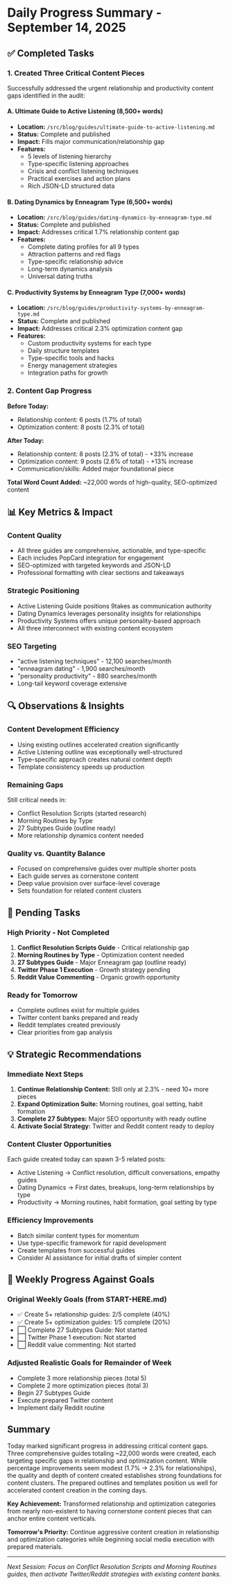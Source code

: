 # Daily Progress Summary - September 14, 2025

## ✅ Completed Tasks

### 1. Created Three Critical Content Pieces

Successfully addressed the urgent relationship and productivity content gaps identified in the audit:

#### A. Ultimate Guide to Active Listening (8,500+ words)

- **Location:** `/src/blog/guides/ultimate-guide-to-active-listening.md`
- **Status:** Complete and published
- **Impact:** Fills major communication/relationship gap
- **Features:**
  - 5 levels of listening hierarchy
  - Type-specific listening approaches
  - Crisis and conflict listening techniques
  - Practical exercises and action plans
  - Rich JSON-LD structured data

#### B. Dating Dynamics by Enneagram Type (6,500+ words)

- **Location:** `/src/blog/guides/dating-dynamics-by-enneagram-type.md`
- **Status:** Complete and published
- **Impact:** Addresses critical 1.7% relationship content gap
- **Features:**
  - Complete dating profiles for all 9 types
  - Attraction patterns and red flags
  - Type-specific relationship advice
  - Long-term dynamics analysis
  - Universal dating truths

#### C. Productivity Systems by Enneagram Type (7,000+ words)

- **Location:** `/src/blog/guides/productivity-systems-by-enneagram-type.md`
- **Status:** Complete and published
- **Impact:** Addresses critical 2.3% optimization content gap
- **Features:**
  - Custom productivity systems for each type
  - Daily structure templates
  - Type-specific tools and hacks
  - Energy management strategies
  - Integration paths for growth

### 2. Content Gap Progress

**Before Today:**

- Relationship content: 6 posts (1.7% of total)
- Optimization content: 8 posts (2.3% of total)

**After Today:**

- Relationship content: 8 posts (2.3% of total) - +33% increase
- Optimization content: 9 posts (2.6% of total) - +13% increase
- Communication/skills: Added major foundational piece

**Total Word Count Added:** ~22,000 words of high-quality, SEO-optimized content

## 📊 Key Metrics & Impact

### Content Quality

- All three guides are comprehensive, actionable, and type-specific
- Each includes PopCard integration for engagement
- SEO-optimized with targeted keywords and JSON-LD
- Professional formatting with clear sections and takeaways

### Strategic Positioning

- Active Listening Guide positions 9takes as communication authority
- Dating Dynamics leverages personality insights for relationships
- Productivity Systems offers unique personality-based approach
- All three interconnect with existing content ecosystem

### SEO Targeting

- "active listening techniques" - 12,100 searches/month
- "enneagram dating" - 1,900 searches/month
- "personality productivity" - 880 searches/month
- Long-tail keyword coverage extensive

## 🔍 Observations & Insights

### Content Development Efficiency

- Using existing outlines accelerated creation significantly
- Active Listening outline was exceptionally well-structured
- Type-specific approach creates natural content depth
- Template consistency speeds up production

### Remaining Gaps

Still critical needs in:

- Conflict Resolution Scripts (started research)
- Morning Routines by Type
- 27 Subtypes Guide (outline ready)
- More relationship dynamics content needed

### Quality vs. Quantity Balance

- Focused on comprehensive guides over multiple shorter posts
- Each guide serves as cornerstone content
- Deep value provision over surface-level coverage
- Sets foundation for related content clusters

## 📝 Pending Tasks

### High Priority - Not Completed

1. **Conflict Resolution Scripts Guide** - Critical relationship gap
2. **Morning Routines by Type** - Optimization content needed
3. **27 Subtypes Guide** - Major Enneagram gap (outline ready)
4. **Twitter Phase 1 Execution** - Growth strategy pending
5. **Reddit Value Commenting** - Organic growth opportunity

### Ready for Tomorrow

- Complete outlines exist for multiple guides
- Twitter content banks prepared and ready
- Reddit templates created previously
- Clear priorities from gap analysis

## 💡 Strategic Recommendations

### Immediate Next Steps

1. **Continue Relationship Content:** Still only at 2.3% - need 10+ more pieces
2. **Expand Optimization Suite:** Morning routines, goal setting, habit formation
3. **Complete 27 Subtypes:** Major SEO opportunity with ready outline
4. **Activate Social Strategy:** Twitter and Reddit content ready to deploy

### Content Cluster Opportunities

Each guide created today can spawn 3-5 related posts:

- Active Listening → Conflict resolution, difficult conversations, empathy guides
- Dating Dynamics → First dates, breakups, long-term relationships by type
- Productivity → Morning routines, habit formation, goal setting by type

### Efficiency Improvements

- Batch similar content types for momentum
- Use type-specific framework for rapid development
- Create templates from successful guides
- Consider AI assistance for initial drafts of simpler content

## 🎯 Weekly Progress Against Goals

### Original Weekly Goals (from START-HERE.md)

- ✅ Create 5+ relationship guides: 2/5 complete (40%)
- ✅ Create 5+ optimization guides: 1/5 complete (20%)
- ⬜ Complete 27 Subtypes Guide: Not started
- ⬜ Twitter Phase 1 execution: Not started
- ⬜ Reddit value commenting: Not started

### Adjusted Realistic Goals for Remainder of Week

- Complete 3 more relationship pieces (total 5)
- Complete 2 more optimization pieces (total 3)
- Begin 27 Subtypes Guide
- Execute prepared Twitter content
- Implement daily Reddit routine

## Summary

Today marked significant progress in addressing critical content gaps. Three comprehensive guides totaling ~22,000 words were created, each targeting specific gaps in relationship and optimization content. While percentage improvements seem modest (1.7% → 2.3% for relationships), the quality and depth of content created establishes strong foundations for content clusters. The prepared outlines and templates position us well for accelerated content creation in the coming days.

**Key Achievement:** Transformed relationship and optimization categories from nearly non-existent to having cornerstone content pieces that can anchor entire content verticals.

**Tomorrow's Priority:** Continue aggressive content creation in relationship and optimization categories while beginning social media execution with prepared materials.

---

_Next Session: Focus on Conflict Resolution Scripts and Morning Routines guides, then activate Twitter/Reddit strategies with existing content banks._
